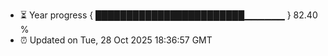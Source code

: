 - ⏳ Year progress { ████████████████████████▁▁▁▁▁▁ } 82.40 %
- ⏰ Updated on Tue, 28 Oct 2025 18:36:57 GMT

